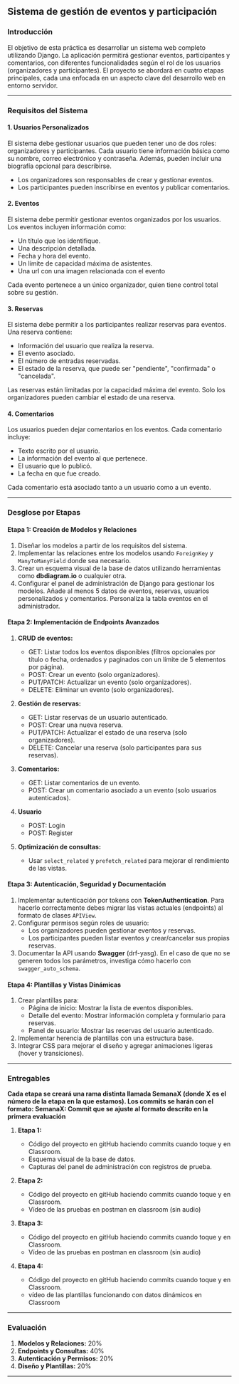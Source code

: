 ## Sistema de gestión de eventos y participación

### Introducción

El objetivo de esta práctica es desarrollar un sistema web completo utilizando Django. La aplicación permitirá gestionar eventos, participantes y comentarios, con diferentes funcionalidades según el rol de los usuarios (organizadores y participantes). El proyecto se abordará en cuatro etapas principales, cada una enfocada en un aspecto clave del desarrollo web en entorno servidor.

---

### Requisitos del Sistema

#### **1. Usuarios Personalizados**

El sistema debe gestionar usuarios que pueden tener uno de dos roles: organizadores y participantes. Cada usuario tiene información básica como su nombre, correo electrónico y contraseña. Además, pueden incluir una biografía opcional para describirse.

- Los organizadores son responsables de crear y gestionar eventos.
- Los participantes pueden inscribirse en eventos y publicar comentarios.

#### **2. Eventos**

El sistema debe permitir gestionar eventos organizados por los usuarios. Los eventos incluyen información como:

- Un título que los identifique.
- Una descripción detallada.
- Fecha y hora del evento.
- Un límite de capacidad máxima de asistentes.
- Una url con una imagen relacionada con el evento

Cada evento pertenece a un único organizador, quien tiene control total sobre su gestión.

#### **3. Reservas**

El sistema debe permitir a los participantes realizar reservas para eventos. Una reserva contiene:

- Información del usuario que realiza la reserva.
- El evento asociado.
- El número de entradas reservadas.
- El estado de la reserva, que puede ser "pendiente", "confirmada" o "cancelada".

Las reservas están limitadas por la capacidad máxima del evento. Solo los organizadores pueden cambiar el estado de una reserva.

#### **4. Comentarios**

Los usuarios pueden dejar comentarios en los eventos. Cada comentario incluye:

- Texto escrito por el usuario.
- La información del evento al que pertenece.
- El usuario que lo publicó.
- La fecha en que fue creado.

Cada comentario está asociado tanto a un usuario como a un evento.

---

### Desglose por Etapas

#### **Etapa 1: Creación de Modelos y Relaciones**

1. Diseñar los modelos a partir de los requisitos del sistema.
2. Implementar las relaciones entre los modelos usando `ForeignKey` y `ManyToManyField` donde sea necesario.
3. Crear un esquema visual de la base de datos utilizando herramientas como **dbdiagram.io** o cualquier otra.
4. Configurar el panel de administración de Django para gestionar los modelos. Añade al menos 5 datos de eventos, reservas, usuarios personalizados y comentarios. Personaliza la tabla eventos en el administrador.

#### **Etapa 2: Implementación de Endpoints Avanzados**

1. **CRUD de eventos:**
   - GET: Listar todos los eventos disponibles (filtros opcionales por título o fecha, ordenados y paginados con un límite de 5 elementos por página).
   - POST: Crear un evento (solo organizadores).
   - PUT/PATCH: Actualizar un evento (solo organizadores).
   - DELETE: Eliminar un evento (solo organizadores).
2. **Gestión de reservas:**
   - GET: Listar reservas de un usuario autenticado.
   - POST: Crear una nueva reserva.
   - PUT/PATCH: Actualizar el estado de una reserva (solo organizadores).
   - DELETE: Cancelar una reserva (solo participantes para sus reservas).
3. **Comentarios:**
   - GET: Listar comentarios de un evento.
   - POST: Crear un comentario asociado a un evento (solo usuarios autenticados).
  
4. **Usuario**
   - POST: Login
   - POST: Register
6. **Optimización de consultas:**
   - Usar `select_related` y `prefetch_related` para mejorar el rendimiento de las vistas.

#### **Etapa 3: Autenticación, Seguridad y Documentación**

1. Implementar autenticación por tokens con **TokenAuthentication**. Para hacerlo correctamente debes migrar las vistas actuales (endpoints) al formato de clases `APIView`.
2. Configurar permisos según roles de usuario:
   - Los organizadores pueden gestionar eventos y reservas.
   - Los participantes pueden listar eventos y crear/cancelar sus propias reservas.
3. Documentar la API usando **Swagger** (drf-yasg). En el caso de que no se generen todos los parámetros, investiga cómo hacerlo con `swagger_auto_schema`.

#### **Etapa 4: Plantillas y Vistas Dinámicas**

1. Crear plantillas para:
   - Página de inicio: Mostrar la lista de eventos disponibles.
   - Detalle del evento: Mostrar información completa y formulario para reservas.
   - Panel de usuario: Mostrar las reservas del usuario autenticado.
2. Implementar herencia de plantillas con una estructura base.
3. Integrar CSS para mejorar el diseño y agregar animaciones ligeras (hover y transiciones).

---

### Entregables

**Cada etapa se creará una rama distinta llamada SemanaX (donde X es el número de la etapa en la que estamos). Los commits se harán con el formato: SemanaX: Commit que se ajuste al formato descrito en la primera evaluación**

1. **Etapa 1:**

   - Código del proyecto en gitHub haciendo commits cuando toque y en Classroom.
   - Esquema visual de la base de datos.
   - Capturas del panel de administración con registros de prueba.

2. **Etapa 2:**

   - Código del proyecto en gitHub haciendo commits cuando toque y en Classroom.
   - Vídeo de las pruebas en postman en classroom (sin audio)

3. **Etapa 3:**

   - Código del proyecto en gitHub haciendo commits cuando toque y en Classroom.
   -  Vídeo de las pruebas en postman en classroom (sin audio)

4. **Etapa 4:**

   - Código del proyecto en gitHub haciendo commits cuando toque y en Classroom.
   - vídeo de las plantillas funcionando con datos dinámicos en Classroom

---

### Evaluación

1. **Modelos y Relaciones:** 20%
2. **Endpoints y Consultas:** 40%
3. **Autenticación y Permisos:** 20%
4. **Diseño y Plantillas:** 20%

---

